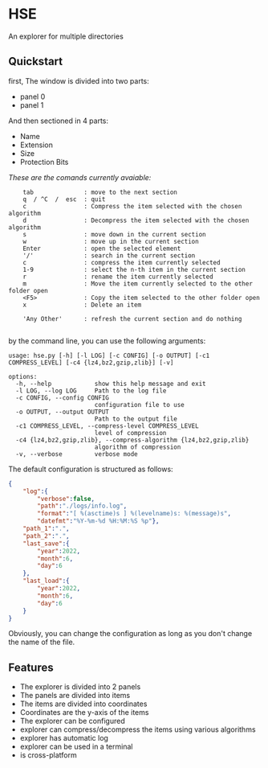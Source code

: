 # HSE
An explorer for multiple directories

## Quickstart
first, The window is divided into two parts:

- panel 0
- panel 1

And then sectioned in 4 parts:

- Name
- Extension
- Size 
- Protection Bits

*These are the comands currently avaiable:*
~~~
    tab              : move to the next section
    q  / ^C  /  esc  : quit
    c                : Compress the item selected with the chosen algorithm
    d                : Decompress the item selected with the chosen algorithm
    s                : move down in the current section
    w                : move up in the current section
    Enter            : open the selected element
    '/'              : search in the current section
    c                : compress the item currently selected
    1-9              : select the n-th item in the current section
    r                : rename the item currently selected
    m                : Move the item currently selected to the other folder open
    <F5>             : Copy the item selected to the other folder open
    x                : Delete an item
    
    'Any Other'      : refresh the current section and do nothing
    
~~~
by the command line, you can use the following arguments:

~~~
usage: hse.py [-h] [-l LOG] [-c CONFIG] [-o OUTPUT] [-c1 COMPRESS_LEVEL] [-c4 {lz4,bz2,gzip,zlib}] [-v]

options:
  -h, --help            show this help message and exit
  -l LOG, --log LOG     Path to the log file
  -c CONFIG, --config CONFIG
                        configuration file to use
  -o OUTPUT, --output OUTPUT
                        Path to the output file
  -c1 COMPRESS_LEVEL, --compress-level COMPRESS_LEVEL
                        level of compression
  -c4 {lz4,bz2,gzip,zlib}, --compress-algorithm {lz4,bz2,gzip,zlib}
                        algorithm of compression
  -v, --verbose         verbose mode
~~~

The default configuration is structured as follows:
~~~json
{
    "log":{
        "verbose":false,
        "path":"./logs/info.log",
        "format":"[ %(asctime)s ] %(levelname)s: %(message)s",
        "datefmt":"%Y-%m-%d %H:%M:%S %p"},
    "path_1":".",
    "path_2":".",
    "last_save":{
        "year":2022,
        "month":6,
        "day":6
    },
    "last_load":{
        "year":2022,
        "month":6,
        "day":6
    }
}
~~~
Obviously, you can change the configuration as long as you don't change the name of the file.

## Features
- The explorer is divided into 2 panels
- The panels are divided into items
- The items are divided into coordinates
- Coordinates are the y-axis of the items
- The explorer can be configured
- explorer can compress/decompress the items using various algorithms
- explorer has automatic log
- explorer can be used in a terminal
- is cross-platform
